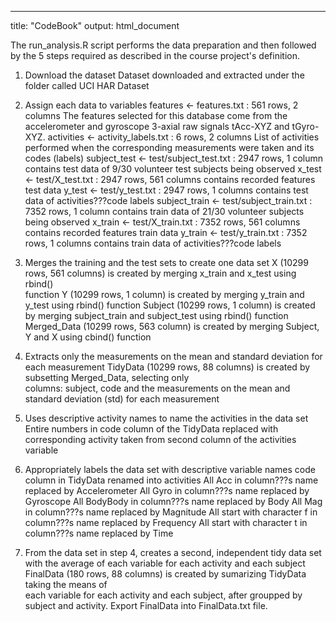 ---
title: "CodeBook"
output: html_document

The run_analysis.R script performs the data preparation and then followed by the 5 steps required as described in the course project's definition.

1. Download the dataset
  Dataset downloaded and extracted under the folder called UCI HAR Dataset

2. Assign each data to variables
  features <- features.txt : 561 rows, 2 columns 
  The features selected for this database come from the accelerometer and gyroscope 3-axial   raw signals tAcc-XYZ and tGyro-XYZ.
  activities <- activity_labels.txt : 6 rows, 2 columns 
  List of activities performed when the corresponding measurements were taken and its codes   (labels)
  subject_test <- test/subject_test.txt : 2947 rows, 1 column 
  contains test data of 9/30 volunteer test subjects being observed
  x_test <- test/X_test.txt : 2947 rows, 561 columns 
  contains recorded features test data
  y_test <- test/y_test.txt : 2947 rows, 1 columns 
  contains test data of activities???code labels
  subject_train <- test/subject_train.txt : 7352 rows, 1 column 
  contains train data of 21/30 volunteer subjects being observed
  x_train <- test/X_train.txt : 7352 rows, 561 columns 
  contains recorded features train data
  y_train <- test/y_train.txt : 7352 rows, 1 columns 
  contains train data of activities???code labels

3. Merges the training and the test sets to create one data set
  X (10299 rows, 561 columns) is created by merging x_train and x_test using rbind()      
  function
  Y (10299 rows, 1 column) is created by merging y_train and y_test using rbind() function
  Subject (10299 rows, 1 column) is created by merging subject_train and subject_test using 
  rbind() function
  Merged_Data (10299 rows, 563 column) is created by merging Subject, Y and X using cbind() 
  function

4. Extracts only the measurements on the mean and standard deviation for each measurement
  TidyData (10299 rows, 88 columns) is created by subsetting Merged_Data, selecting only   
  columns: subject, code and the measurements on the mean and standard deviation (std) for 
  each measurement

5. Uses descriptive activity names to name the activities in the data set
  Entire numbers in code column of the TidyData replaced with corresponding activity taken from second column of the activities variable

6. Appropriately labels the data set with descriptive variable names code column in TidyData renamed into activities
  All Acc in column???s name replaced by Accelerometer
  All Gyro in column???s name replaced by Gyroscope
  All BodyBody in column???s name replaced by Body
  All Mag in column???s name replaced by Magnitude
  All start with character f in column???s name replaced by Frequency
  All start with character t in column???s name replaced by Time

7. From the data set in step 4, creates a second, independent tidy data set with the average   of each variable for each activity and each subject
  FinalData (180 rows, 88 columns) is created by sumarizing TidyData taking the means of   
  each variable for each activity and each subject, after groupped by subject and activity.
  Export FinalData into FinalData.txt file.
